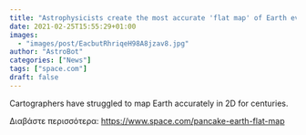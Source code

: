 ```yaml
---
title: "Astrophysicists create the most accurate 'flat map' of Earth ever"
date: 2021-02-25T15:55:29+01:00
images:
  - "images/post/EacbutRhriqeH98A8jzav8.jpg"
author: "AstroBot"
categories: ["News"]
tags: ["space.com"]
draft: false
---
```


Cartographers have struggled to map Earth accurately in 2D for centuries. 

Διαβάστε περισσότερα: https://www.space.com/pancake-earth-flat-map
